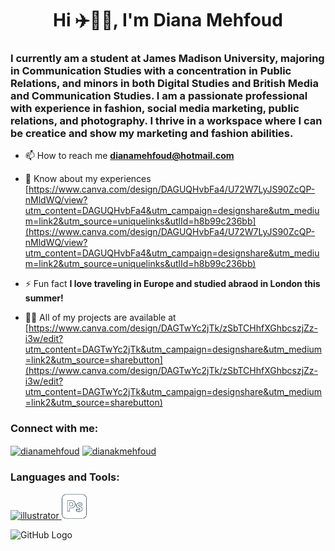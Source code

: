 <h1 align="center">Hi ✈️🌷📸, I'm Diana Mehfoud</h1>
<h3 align="left">I currently am a student at James Madison University, majoring in Communication Studies with a concentration in Public Relations, and minors in both Digital Studies and British Media and Communication Studies. I am a passionate professional with experience in fashion, social media marketing, public relations, and photography. I thrive in a workspace where I can be creatice and show my marketing and fashion abilities.</h3>

- 📫 How to reach me **dianamehfoud@hotmail.com**

- 📄 Know about my experiences [https://www.canva.com/design/DAGUQHvbFa4/U72W7LyJS90ZcQP-nMldWQ/view?utm_content=DAGUQHvbFa4&utm_campaign=designshare&utm_medium=link2&utm_source=uniquelinks&utlId=h8b99c236bb](https://www.canva.com/design/DAGUQHvbFa4/U72W7LyJS90ZcQP-nMldWQ/view?utm_content=DAGUQHvbFa4&utm_campaign=designshare&utm_medium=link2&utm_source=uniquelinks&utlId=h8b99c236bb)

- ⚡ Fun fact **I love traveling in Europe and studied abraod in London this summer!**

- 👨‍💻 All of my projects are available at [https://www.canva.com/design/DAGTwYc2jTk/zSbTCHhfXGhbcszjZz-i3w/edit?utm_content=DAGTwYc2jTk&utm_campaign=designshare&utm_medium=link2&utm_source=sharebutton](https://www.canva.com/design/DAGTwYc2jTk/zSbTCHhfXGhbcszjZz-i3w/edit?utm_content=DAGTwYc2jTk&utm_campaign=designshare&utm_medium=link2&utm_source=sharebutton)

<h3 align="left">Connect with me:</h3>
<p align="left">
<a href="https://fb.com/dianamehfoud" target="blank"><img align="center" src="https://raw.githubusercontent.com/rahuldkjain/github-profile-readme-generator/master/src/images/icons/Social/facebook.svg" alt="dianamehfoud" height="30" width="40" /></a>
<a href="https://instagram.com/dianakmehfoud" target="blank"><img align="center" src="https://raw.githubusercontent.com/rahuldkjain/github-profile-readme-generator/master/src/images/icons/Social/instagram.svg" alt="dianakmehfoud" height="30" width="40" /></a>
</p>

<h3 align="left">Languages and Tools:</h3>
<p align="left"> <a href="https://www.adobe.com/in/products/illustrator.html" target="_blank" rel="noreferrer"> <img src="https://www.vectorlogo.zone/logos/adobe_illustrator/adobe_illustrator-icon.svg" alt="illustrator" width="40" height="40"/> </a> <a href="https://www.photoshop.com/en" target="_blank" rel="noreferrer"> <img src="https://raw.githubusercontent.com/devicons/devicon/master/icons/photoshop/photoshop-line.svg" alt="photoshop" width="40" height="40"/> </a> </p>

![GitHub Logo](https://github.githubassets.com/images/modules/logos_page/GitHub-Mark.png "GitHub Logo")
